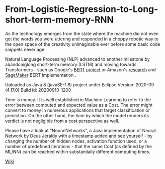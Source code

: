 # From-Logistic-Regression-to-Long-short-term-memory-RNN
As the technology emerges from the state where the machine did not even get the words you were uttering and responded in a choppy robotic way to the open space of the creativity unimaginable ever before some basic code snippets never age. 

Natural Language Processing (NLP) advanced to another milestone by abandoniglong short-term memory (LSTM) and moving towards Transformers - such as Google's [BERT](https://en.wikipedia.org/wiki/BERT_(language_model)) [project](https://github.com/google-research/bert) or Amazon's [research](https://s3-us-west-2.amazonaws.com/openai-assets/research-covers/language-unsupervised/language_understanding_paper.pdf) and [SageMaker](https://aws.amazon.com/blogs/machine-learning/fine-tuning-a-pytorch-bert-model-and-deploying-it-with-amazon-elastic-inference-on-amazon-sagemaker/) BERT implementation .


Uploaded as Java 8 (javaSE-1.8) project under Eclipse Version: 2020-09 (4.17.0) Build id: 20200910-1200
 

  Time is money. It is well established in Machine Learning to refer to the error between computed and expected value as a Cost. 
  The error might convert to money in numerous applications that target classification or prediction. 
  On the other hand, the time by which the model renders its verdict is not negligible from a cost perspective as well.
  
  Please have a look at "NeuralNetworks", a Java implementation of Neural Network by Deus Jeraldy with a timestamp added 
  and see yourself - by changing the number oh hidden nodes, activation function used, or a number of predefined iterations -
  that the same Cost (as defined by the ML/NN) can be reached within substantially different computing times. 
   
    
[Wiki](https://github.com/GregLinthicum/From-Logistic-Regression-to-Long-short-term-memory-RNN/wiki)
